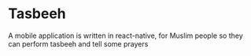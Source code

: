 # Tasbeeh
A mobile application is written in react-native, for Muslim people so they can perform tasbeeh and tell some prayers
